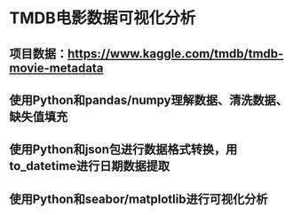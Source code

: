 # TMDB电影数据可视化分析
## 项目数据：https://www.kaggle.com/tmdb/tmdb-movie-metadata
## 使用Python和pandas/numpy理解数据、清洗数据、缺失值填充
## 使用Python和json包进行数据格式转换，用to_datetime进行日期数据提取
## 使用Python和seabor/matplotlib进行可视化分析
